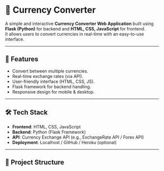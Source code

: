 # 💱 Currency Converter

A simple and interactive **Currency Converter Web Application** built using **Flask (Python)** for backend and **HTML, CSS, JavaScript** for frontend.  
It allows users to convert currencies in real-time with an easy-to-use interface.

---

## 🚀 Features
- Convert between multiple currencies.
- Real-time exchange rates (via API).
- User-friendly interface (HTML, CSS, JS).
- Flask framework for backend handling.
- Responsive design for mobile & desktop.

---

## 🛠️ Tech Stack
- **Frontend**: HTML, CSS, JavaScript  
- **Backend**: Python (Flask Framework)  
- **API**: Currency Exchange API (e.g., ExchangeRate API / Forex API)  
- **Deployment**: Localhost / GitHub / Heroku (optional)

---

## 📂 Project Structure


